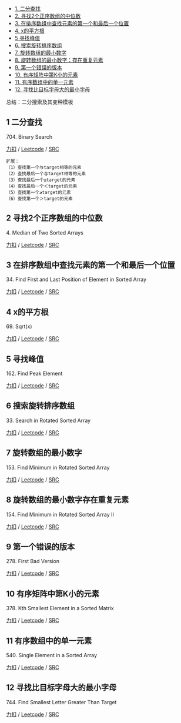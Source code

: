 <!-- GFM-TOC -->
* [1. 二分查找](#1-二分查找)
* [2. 寻找2个正序数组的中位数](#2-寻找2个正序数组的中位数)
* [3. 在排序数组中查找元素的第一个和最后一个位置](#3-在排序数组中查找元素的第一个和最后一个位置)
* [4. x的平方根](#4-x的平方根)
* [5 寻找峰值](#5-寻找峰值)
* [6. 搜索旋转排序数组](#6-搜索旋转排序数组)
* [7. 旋转数组的最小数字](#7-旋转数组的最小数字)
* [8. 旋转数组的最小数字：存在重复元素](#8-旋转数组的最小数字存在重复元素)
* [9. 第一个错误的版本](#9-第一个错误的版本)
* [10. 有序矩阵中第K小的元素](#10-有序矩阵中第K小的元素)
* [11. 有序数组中的单一元素](#11-有序数组中的单一元素)
* [12. 寻找比目标字母大的最小字母 ](#12-寻找比目标字母大的最小字母 )
<!-- GFM-TOC -->

总结：二分搜索及其变种模板

## 1 二分查找
704\. Binary Search

[力扣](https://leetcode-cn.com/problems/binary-search/) / [Leetcode](https://leetcode.com/problems/binary-search/) / [SRC](../algo_04_erfen/L704.cpp)

```
扩展：   
（1）查找第一个与target相等的元素  
（2）查找最后一个与target相等的元素
（3）查找最后一个≤target的元素
（4）查找最后一个＜target的元素
（5）查找第一个≥target的元素
（6）查找第一个＞target的元素
```

## 2 寻找2个正序数组的中位数
4\. Median of Two Sorted Arrays

[力扣](https://leetcode-cn.com/problems/median-of-two-sorted-arrays/) / [Leetcode](https://leetcode.com/problems/median-of-two-sorted-arrays/) / [SRC](../algo_04_erfen/L4-h.cpp)


## 3 在排序数组中查找元素的第一个和最后一个位置
34\. Find First and Last Position of Element in Sorted Array

[力扣](https://leetcode-cn.com/problems/find-first-and-last-position-of-element-in-sorted-array/) / [Leetcode](https://leetcode.com/problems/find-first-and-last-position-of-element-in-sorted-array/) / [SRC](../algo_04_erfen/L34-m.cpp)

## 4 x的平方根
69\. Sqrt(x)

[力扣](https://leetcode-cn.com/problems/sqrtx/) / [Leetcode](https://leetcode.com/problems/sqrtx/) / [SRC](../algo_04_erfen/L69.cpp)

## 5 寻找峰值
162\. Find Peak Element

[力扣](https://leetcode-cn.com/find-peak-element/) / [Leetcode](https://leetcode.com/problems/find-peak-element/) / [SRC](../algo_04_erfen/L162-m.cpp)

## 6 搜索旋转排序数组
33\. Search in Rotated Sorted Array

[力扣](https://leetcode-cn.com/problems/search-in-rotated-sorted-array/) / [Leetcode](https://leetcode.com/problems/search-in-rotated-sorted-array/) / [SRC](../algo_04_erfen/L33-m.cpp)

## 7 旋转数组的最小数字
153\. Find Minimum in Rotated Sorted Array	 

[力扣](https://leetcode-cn.com/find-minimum-in-rotated-sorted-array/) / [Leetcode](https://leetcode.com/problems/find-minimum-in-rotated-sorted-array/) / [SRC](../algo_04_erfen/L153-m.cpp)

## 8 旋转数组的最小数字存在重复元素  
154\. Find Minimum in Rotated Sorted Array II

[力扣](https://leetcode-cn.com/problems/find-minimum-in-rotated-sorted-array-ii/) / [Leetcode](https://leetcode.com/problems/find-minimum-in-rotated-sorted-array-ii/) / [SRC](../algo_04_erfen/L154-h.cpp)

## 9 第一个错误的版本
278\. First Bad Version

[力扣](https://leetcode-cn.com/problems/first-bad-version/) / [Leetcode](https://leetcode.com/problems/first-bad-version/) / [SRC](../algo_04_erfen/L278.cpp)

## 10 有序矩阵中第K小的元素
378\. Kth Smallest Element in a Sorted Matrix

[力扣](https://leetcode-cn.com/problems/kth-smallest-element-in-a-sorted-matrix/) / [Leetcode](https://leetcode.com/problems/kth-smallest-element-in-a-sorted-matrix/) / [SRC](../algo_04_erfen/L378-m.cpp)


## 11 有序数组中的单一元素
540\. Single Element in a Sorted Array

[力扣](https://leetcode-cn.com/problems/single-element-in-a-sorted-array/) / [Leetcode](https://leetcode.com/problems/single-element-in-a-sorted-array/) / [SRC](../algo_04_erfen/L540.cpp)

## 12 寻找比目标字母大的最小字母
744\. Find Smallest Letter Greater Than Target

[力扣](https://leetcode-cn.com/problems/find-smallest-letter-greater-than-target/) / [Leetcode](https://leetcode.com/problems/find-smallest-letter-greater-than-target/) / [SRC](../algo_04_erfen/L744.cpp)


